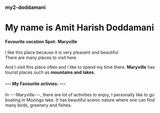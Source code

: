 ### my2-doddamani

# My name is Amit Harish Doddamani

#### Favourite vacation Spot- Maryville   

I like this place because it is very pleasent and beautiful <br>
There are many places to visit here 

And I visit this place often and I like to spend my time there.
**Maryville** has tourist places such as **mountains and lakes.**

#### --- My Favourite activies: --- ####
In ---Maryville---, there are lot of activities to enjoy, I personally like to go boating in Mozingo lake. It has beautiful scenic nature where one can find many birds, greenery and fishes. 
